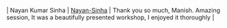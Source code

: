 | Nayan Kumar Sinha | [Nayan-Sinha](https://github.com/Nayan-Sinha) | Thank you so much, Manish. Amazing session, It was a beautifully presented workshop, I enjoyed it thoroughly |
